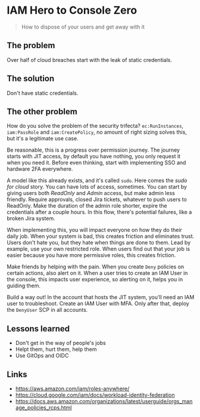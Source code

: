 # IAM Hero to Console Zero

> How to dispose of your users and get away with it

## The problem

Over half of cloud breaches start with the leak of static credentials.

## The solution

Don't have static credentials.

## The other problem

How do you solve the problem of the security trifecta? `ec:RunInstances`, `iam:PassRole` and `iam:CreatePolicy`, no amount
of right sizing solves this, but it's a legitimate use case.

Be reasonable, this is a progress over permission journey. The journey starts with JIT access, by default you have nothing,
you only request it when you need it. Before even thinking, start with implementing SSO and hardware 2FA everywhere.

A model like this already exists, and it's called `sudo`. Here comes the _sudo for cloud_ story. You can have lots of access,
sometimes. You can start by giving users both _ReadOnly_ and _Admin_ access, but make admin less friendly. Require approvals,
closed Jira tickets, whatever to push users to ReadOnly. Make the duration of the admin role shorter, expire the credentials
after a couple hours. In this flow, there's potential failures, like a broken Jira system.

When implementing this, you will impact everyone on how they do their daily job. When your system is bad, this creates friction
and eliminates trust. Users don't hate you, but they hate when things are done to them. Lead by example, use your own restricted role.
When users find out that your job is easier because you have more permissive roles, this creates friction.

Make friends by helping with the pain. When you create `Deny` policies on certain actions, also alert on it. When a user tries
to create an IAM User in the console, this impacts user experience, so alerting on it, helps you in guiding them.

Build a way out! In the account that hosts the JIT system, you'll need an IAM user to troubleshoot. Create an IAM User with MFA.
Only after that, deploy the `DenyUser` SCP in all accounts.

## Lessons learned

- Don't get in the way of people's jobs
- Helpt them, hurt them, help them
- Use GitOps and OIDC

## Links

- <https://aws.amazon.com/iam/roles-anywhere/>
- <https://cloud.google.com/iam/docs/workload-identity-federation>
- <https://docs.aws.amazon.com/organizations/latest/userguide/orgs_manage_policies_rcps.html>
